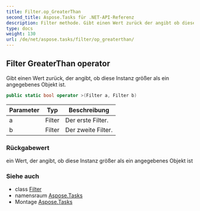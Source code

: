 ```yaml
---
title: Filter.op_GreaterThan
second_title: Aspose.Tasks für .NET-API-Referenz
description: Filter methode. Gibt einen Wert zurück der angibt ob diese Instanz größer als ein angegebenes Objekt ist.
type: docs
weight: 130
url: /de/net/aspose.tasks/filter/op_greaterthan/
---
```

## Filter GreaterThan operator

Gibt einen Wert zurück, der angibt, ob diese Instanz größer als ein angegebenes Objekt ist.

```csharp
public static bool operator >(Filter a, Filter b)
```

| Parameter | Typ | Beschreibung |
| --- | --- | --- |
| a | Filter | Der erste Filter. |
| b | Filter | Der zweite Filter. |

### Rückgabewert

ein Wert, der angibt, ob diese Instanz größer als ein angegebenes Objekt ist

### Siehe auch

* class [Filter](../)
* namensraum [Aspose.Tasks](../../filter/)
* Montage [Aspose.Tasks](../../../)


